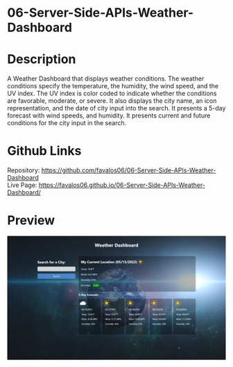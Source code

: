 # 06-Server-Side-APIs-Weather-Dashboard

# Description
A Weather Dashboard that displays weather conditions. The weather conditions specify the temperature, the humidity, the wind speed, and the UV index. The UV index is color coded to indicate whether the conditions are favorable, moderate, or severe. It also displays the city name, an icon representation, and the date of city input into the search. It presents a 5-day forecast with wind speeds, and humidity. It presents current and future conditions for the city input in the search. 

# Github Links
Repository: https://github.com/favalos06/06-Server-Side-APIs-Weather-Dashboard
<br/>
Live Page: https://favalos06.github.io/06-Server-Side-APIs-Weather-Dashboard/

# Preview
<p align="center"> <img src="./assets/imgs/screenshot.png"> </p>